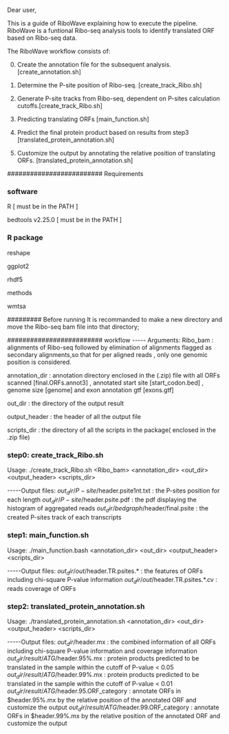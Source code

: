 Dear user,

This is a guide of RiboWave explaining how to execute the pipeline.
RiboWave is a funtional Ribo-seq analysis tools to identify translated ORF based on Ribo-seq data.

The RiboWave workflow consists of:

0) Create the annotation file for the subsequent analysis. [create_annotation.sh]

1) Determine the P-site position of Ribo-seq. [create_track_Ribo.sh]

2) Generate P-site tracks from Ribo-seq, dependent on P-sites calculation cutoffs.[create_track_Ribo.sh]

3) Predicting translating ORFs [main_function.sh]

4) Predict the final protein product based on results from step3 [translated_protein_annotation.sh]

5) Customize the output by annotating the relative position of translating ORFs. [translated_protein_annotation.sh]


######################### Requirements
### software
R [ must be in the PATH ]

bedtools v2.25.0 [ must be in the PATH ]

### R package
reshape

ggplot2

rhdf5

methods

wmtsa

######### Before running 
It is recommanded to make a new directory and move the Ribo-seq bam file into that directory;

######################### workflow
-----	Arguments:
Ribo_bam 	: alignments of Ribo-seq followed by elimination of alignments flagged as secondary alignments,so that for per aligned reads , only one genomic position is considered.

annotation_dir  : annotation directory enclosed in the (.zip) file with all ORFs scanned [final.ORFs.annot3] , annotated start site [start_codon.bed] , genome size [genome] and exon annotation gtf [exons.gtf]

out_dir 	: the directory of the output result

output_header 	: the header of all the output file

scripts_dir 	: the directory of all the scripts in the package( enclosed in the .zip file)


### step0: create_track_Ribo.sh
Usage: ./create_track_Ribo.sh <Ribo_bam> <annotation_dir> <out_dir> <output_header> <scripts_dir>


-----Output files:
$out_dir/P-site/$header.psite1nt.txt 	: the P-sites position for each length
$out_dir/P-site/$header.psite.pdf 	: the pdf displaying the histogram of aggregated reads
$out_dir/bedgraph/$header/final.psite 	: the created P-sites track of each transcripts 


### step1: main_function.sh
Usage: ./main_function.bash <annotation_dir> <out_dir> <output_header> <scripts_dir>


-----Output files:
$out_dir/out/$header.TR.psites.* 	: the features of ORFs including chi-square P-value information
$out_dir/out/$header.TR.psites.*.cv 	: reads coverage of ORFs


### step2: translated_protein_annotation.sh
Usage: ./translated_protein_annotation.sh <annotation_dir> <out_dir> <output_header> <scripts_dir>


-----Output files:
$out_dir/$header.mx 			: the combined information of all ORFs including chi-square P-value information and coverage information
$out_dir/result/ATG/$header.95%.mx 	: protein products predicted to be translated in the sample within the cutoff of P-value < 0.05
$out_dir/result/ATG/$header.99%.mx 	: protein products predicted to be translated in the sample within the cutoff of P-value < 0.01
$out_dir/result/ATG/$header.95.ORF_category : annotate ORFs in $header.95%.mx by the relative position of the annotated ORF and customize the output
$out_dir/result/ATG/$header.99.ORF_category : annotate ORFs in $header.99%.mx by the relative position of the annotated ORF and customize the output

